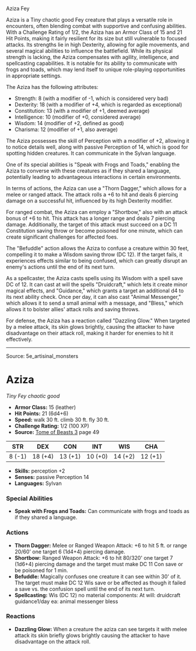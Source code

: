 <MonsterName/>Aziza</MonsterName>
<CreatureType/>Fey</CreatureType>

<summary>Aziza is a Tiny chaotic good Fey creature that plays a versatile role in encounters, often blending combat with supportive and confusing abilities. With a Challenge Rating of 1/2, the Aziza has an Armor Class of 15 and 21 Hit Points, making it fairly resilient for its size but still vulnerable to focused attacks. Its strengths lie in high Dexterity, allowing for agile movements, and several magical abilities to influence the battlefield. While its physical strength is lacking, the Aziza compensates with agility, intelligence, and spellcasting capabilities. It is notable for its ability to communicate with frogs and toads, which may lend itself to unique role-playing opportunities in appropriate settings.</summary>

<detail>

The Aziza has the following attributes: 
- Strength: 8 (with a modifier of -1, which is considered very bad)
- Dexterity: 18 (with a modifier of +4, which is regarded as exceptional)
- Constitution: 13 (with a modifier of +1, deemed average)
- Intelligence: 10 (modifier of +0, considered average)
- Wisdom: 14 (modifier of +2, defined as good)
- Charisma: 12 (modifier of +1, also average)

The Aziza possesses the skill of Perception with a modifier of +2, allowing it to notice details well, along with passive Perception of 14, which is good for spotting hidden creatures. It can communicate in the Sylvan language.

One of its special abilities is "Speak with Frogs and Toads," enabling the Aziza to converse with these creatures as if they shared a language, potentially leading to advantageous interactions in certain environments.

In terms of actions, the Aziza can use a "Thorn Dagger," which allows for a melee or ranged attack. The attack rolls a +6 to hit and deals 6 piercing damage on a successful hit, influenced by its high Dexterity modifier.

For ranged combat, the Aziza can employ a "Shortbow," also with an attack bonus of +6 to hit. This attack has a longer range and deals 7 piercing damage. Additionally, the target of this attack must succeed on a DC 11 Constitution saving throw or become poisoned for one minute, which can create significant challenges for affected foes.

The "Befuddle" action allows the Aziza to confuse a creature within 30 feet, compelling it to make a Wisdom saving throw (DC 12). If the target fails, it experiences effects similar to being confused, which can greatly disrupt an enemy's actions until the end of its next turn.

As a spellcaster, the Aziza casts spells using its Wisdom with a spell save DC of 12. It can cast at will the spells "Druidcraft," which lets it create minor magical effects, and "Guidance," which grants a target an additional d4 to its next ability check. Once per day, it can also cast "Animal Messenger," which allows it to send a small animal with a message, and "Bless," which allows it to bolster allies' attack rolls and saving throws.

For defense, the Aziza has a reaction called "Dazzling Glow." When targeted by a melee attack, its skin glows brightly, causing the attacker to have disadvantage on their attack roll, making it harder for enemies to hit it effectively.</detail>



---

Source: 5e_artisinal_monsters

# Aziza

*Tiny* *Fey* *chaotic good*

- **Armor Class:** 15 (leather)
- **Hit Points:** 21 (6d4+6)
- **Speed:** walk 30 ft. climb 30 ft. fly 30 ft.
- **Challenge Rating:** 1/2 (100 XP)
- **Source:** [Tome of Beasts 3](https://koboldpress.com/kpstore/product/tome-of-beasts-3-for-5th-edition/) page 49

| STR | DEX | CON | INT | WIS | CHA |
| --- | --- | --- | --- | --- | --- |
| 8 (-1) | 18 (+4) | 13 (+1) | 10 (+0) | 14 (+2) | 12 (+1) |

- **Skills:** perception +2
- **Senses:** passive Perception 14
- **Languages:** Sylvan

### Special Abilities

- **Speak with Frogs and Toads:** Can communicate with frogs and toads as if they shared a language.

### Actions

- **Thorn Dagger:** Melee or Ranged Weapon Attack: +6 to hit 5 ft. or range 20/60' one target 6 (1d4+4) piercing damage.
- **Shortbow:** Ranged Weapon Attack: +6 to hit 80/320' one target 7 (1d6+4) piercing damage and the target must make DC 11 Con save or be poisoned for 1 min.
- **Befuddle:** Magically confuses one creature it can see within 30' of it. The target must make DC 12 Wis save or be affected as though it failed a save vs. the confusion spell until the end of its next turn.
- **Spellcasting:** Wis (DC 12) no material components: At will: druidcraft guidance1/day ea: animal messenger bless

### Reactions

- **Dazzling Glow:** When a creature the aziza can see targets it with melee attack its skin briefly glows brightly causing the attacker to have disadvantage on the attack roll.




